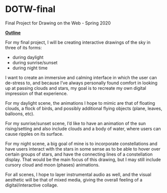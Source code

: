 # DOTW-final
Final Project for Drawing on the Web - Spring 2020

<ins>**Outline**</ins>

For my final project, I will be creating interactive drawings of the sky in three of its forms: 
- during daylight
- during sunrise/sunset
- during night time

I want to create an immersive and calming interface in which the user can de-stress to, and because I’ve always personally found comfort in looking up at passing clouds and stars, my goal is to recreate my own digital impression of that experience. 

For my daylight scene, the animations I hope to mimic are that of floating clouds, a flock of birds, and possibly additional flying objects (plane, leaves, balloons, etc).

For my sunrise/sunset scene, I’d like to have an animation of the sun rising/setting and also include clouds and a body of water, where users can cause ripples on its surface.

For my night scene, a big goal of mine is to incorporate constellations and have users interact with the stars in some sense as to be able to hover over certain groups of stars, and have the connecting lines of a constellation display. That would be the main focus of this drawing, but I may still include cursory cloud and moon (phases) animations.

For all scenes, I hope to layer instrumental audio as well, and the visual aesthetic will be that of mixed media, giving the overall feeling of a digital/interactive collage.

